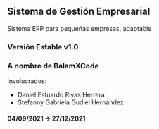 ## Sistema de Gestión Empresarial

Sistema ERP para pequeñas empresas, adaptable

### Versión Estable v1.0

### A nombre de BalamXCode

Involucrados:
- Daniel Estuardo Rivas Herrera
- Stefanny Gabriela Gudiel Hernández

#### 04/09/2021 -> 27/12/2021
